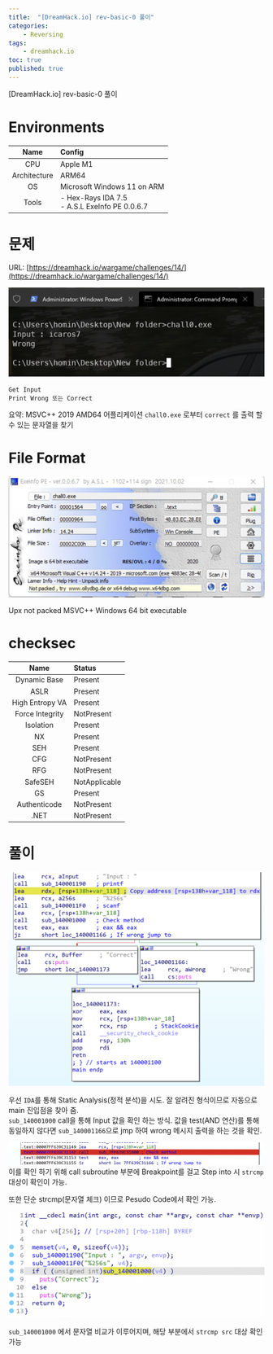 ```yaml
---
title:  "[DreamHack.io] rev-basic-0 풀이"
categories:
    - Reversing
tags:
    - dreamhack.io
toc: true
published: true
---
```

[DreamHack.io] rev-basic-0 풀이

# Environments

|Name|Config|
|:---:|:---|
|CPU|Apple M1|
|Architecture|ARM64|
|OS|Microsoft Windows 11 on ARM|
|Tools|- Hex-Rays IDA 7.5<br/>- A.S.L ExeInfo PE 0.0.6.7|

# 문제
URL: [https://dreamhack.io/wargame/challenges/14/](https://dreamhack.io/wargame/challenges/14/)

![](/assets/DreamHack/rev-basic-0-4.png)   
```
Get Input
Print Wrong 또는 Correct
```

요약: MSVC++ 2019 AMD64 어플리케이션 `chall0.exe` 로부터 `correct` 를 출력 할 수 있는 문자열을 찾기

# File Format
![](/assets/DreamHack/rev-basic-0-3.png)

Upx not packed MSVC++ Windows 64 bit executable

# checksec

|Name|Status|
|:---:|:---|
|Dynamic Base|Present|
|ASLR|Present|
|High Entropy VA|Present|
|Force Integrity|NotPresent|
|Isolation|Present|
|NX|Present|
|SEH|Present|
|CFG|NotPresent|
|RFG|NotPresent|
|SafeSEH|NotApplicable|
|GS|Present|
|Authenticode|NotPresent|
|.NET|NotPresent|

# 풀이
![](/assets/DreamHack/rev-basic-0-1.png)

우선 `IDA`를 통해 Static Analysis(정적 분석)을 시도. 잘 알려진 형식이므로 자동으로 main 진입점을 찾아 줌.   
`sub_140001000` call을 통해 Input 값을 확인 하는 방식. 값을 test(AND 연산)를 통해 동일하지 않다면 `sub_140001166`으로 jmp 하여 wrong 메시지 출력을 하는 것을 확인.

![](/assets/DreamHack/rev-basic-0-2.png)   
이를 확인 하기 위해 call subroutine 부분에 Breakpoint를 걸고 Step into 시 `strcmp` 대상이 확인이 가능.

또한 단순 strcmp(문자열 체크) 이므로 Pesudo Code에서 확인 가능.

![](/assets/DreamHack/rev-basic-0.png)

`sub_140001000` 에서 문자열 비교가 이루어지며, 해당 부분에서 `strcmp src` 대상 확인 가능